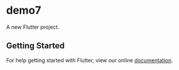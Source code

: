 # demo7

A new Flutter project.

## Getting Started

For help getting started with Flutter, view our online
[documentation](https://flutter.io/).

